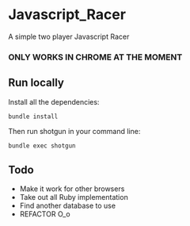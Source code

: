 # Javascript_Racer
A simple two player Javascript Racer

### ONLY WORKS IN CHROME AT THE MOMENT

## Run locally
Install all the dependencies:

  `bundle install`
  
Then run shotgun in your command line:

  `bundle exec shotgun`
  
## Todo
- Make it work for other browsers
- Take out all Ruby implementation
- Find another database to use
- REFACTOR O_o
